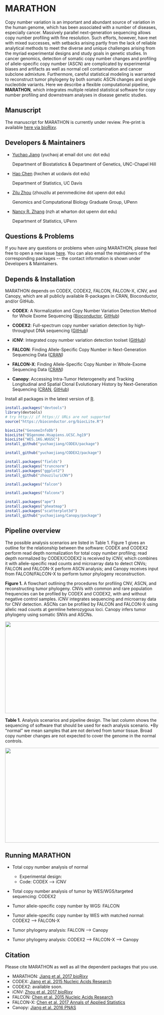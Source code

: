# MARATHON

Copy number variation is an important and abundant source of variation in the human genome, which has been associated with a number of diseases, especially cancer. Massively parallel next-generation sequencing allows copy number profiling with fine resolution. Such efforts, however, have met with mixed successes, with setbacks arising partly from the lack of reliable analytical methods to meet the diverse and unique challenges arising from the myriad experimental designs and study goals in genetic studies. In cancer genomics, detection of somatic copy number changes and profiling of allele-specific copy number (ASCN) are complicated by experimental biases and artifacts as well as normal cell contamination and cancer subclone admixture. Furthermore, careful statistical modeling is warranted to reconstruct tumor phylogeny by both somatic ASCN changes and single nucleotide variants. Here we describe a flexible computational pipeline, **MARATHON**, which integrates multiple related statistical software for copy number profiling and downstream analyses in disease genetic studies.

## Manuscript

The manuscript for MARATHON is currently under review. Pre-print is available [here via bioRixv](https://www.biorxiv.org/content/early/2017/09/28/195230).

## Developers & Maintainers

* [Yuchao Jiang](http://sph.unc.edu/adv_profile/yuchao-jiang-phd/) (yuchaoj at email dot unc dot edu)

  Department of Biostatistics & Department of Genetics, UNC-Chapel Hill
  
* [Hao Chen](https://anson.ucdavis.edu/~haochen/) (hxchen at ucdavis dot edu)

  Department of Statistics, UC Davis

* [Zilu Zhou](https://statistics.wharton.upenn.edu/profile/zhouzilu/) (zhouzilu at pennmedicine dot upenn dot edu)

  Genomics and Computational Biology Graduate Group, UPenn

* [Nancy R. Zhang](https://statistics.wharton.upenn.edu/profile/nzh/) (nzh at wharton dot upenn dot edu)

  Department of Statistics, UPenn


## Questions & Problems

If you have any questions or problems when using MARATHON, please feel free to open a new issue [here](https://github.com/yuchaojiang/MARATHON/issues). You can also email the maintainers of the corresponding packages -- the contact information is shown under Developers & Maintainers.


## Depends & Installation

MARATHON depends on CODEX, CODEX2, FALCON, FALCON-X, iCNV, and Canopy, which are all publicly available R-packages in CRAN, Bioconductor, and/or GitHub.

* **CODEX**: A Normalization and Copy Number Variation Detection Method for Whole Exome Sequencing
  ([Bioconductor](http://bioconductor.org/packages/CODEX/), [GitHub](https://github.com/yuchaojiang/CODEX))

* **CODEX2**: Full-spectrum copy number variation detection by high-throughput DNA sequencing
  ([GitHub](https://github.com/yuchaojiang/CODEX2))

* **iCNV**: Integrated copy number variation detection toolset
  ([GitHub](https://github.com/zhouzilu/iCNV))

* **FALCON**: Finding Allele-Specific Copy Number in Next-Generation Sequencing Data
  ([CRAN](https://CRAN.R-project.org/package=falcon))

* **FALCON-X**: Finding Allele-Specific Copy Number in Whole-Exome Sequencing Data
  ([CRAN](https://CRAN.R-project.org/package=falconx))

* **Canopy**: Accessing Intra-Tumor Heterogeneity and Tracking Longitudinal and Spatial Clonal Evolutionary History by Next-Generation Sequencing
  ([CRAN](https://CRAN.R-project.org/package=Canopy), [GitHub](https://github.com/yuchaojiang/Canopy))

Install all packages in the latest version of [R](https://www.r-project.org/).
```r
install.packages("devtools")
library(devtools)
# try http:// if https:// URLs are not supported
source("https://bioconductor.org/biocLite.R")

biocLite("GenomeInfoDb")
biocLite("BSgenome.Hsapiens.UCSC.hg19")
biocLite("WES.1KG.WUGSC")
install_github("yuchaojiang/CODEX/package")

install_github("yuchaojiang/CODEX2/package")

install.packages("fields")
install.packages("truncnorm")
install.packages("ggplot2")
install_github("zhouzilu/iCNV")

install.packages("falcon")

install.packages("falconx")

install.packages("ape")
install.packages("pheatmap")
install.packages("scatterplot3d")
install_github("yuchaojiang/Canopy/package")
```


## Pipeline overview

The possible analysis scenarios are listed in Table 1. Figure 1 gives an outline for the relationship between the software: CODEX and CODEX2 perform read depth normalization for total copy number profiling; read depth normalized by CODEX/CODEX2 is received by iCNV, which combines it with allele-specific read counts and microarray data to detect CNVs; FALCON and FALCON-X perform ASCN analysis; and Canopy receives input from FALCON/FALCON-X to perform tumor phylogeny reconstruction.

**Figure 1.** A flowchart outlining the procedures for profiling CNV, ASCN, and reconstructing tumor phylogeny. CNVs with common and rare population frequencies can be profiled by CODEX and CODEX2, with and without negative control samples. iCNV integrates sequencing and microarray data for CNV detection. ASCNs can be profiled by FALCON and FALCON-X using allelic read counts at germline heterozygous loci. Canopy infers tumor phylogeny using somatic SNVs and ASCNs.

<p align="center">
  <img src='https://github.com/yuchaojiang/MARATHON/blob/master/figure/Figure1.jpg' width='600' height='300'>
</p>

**Table 1.** Analysis scenarios and pipeline design. The last column shows the sequencing of software that should be used for each analysis scenario. *By “normal” we mean samples that are not derived from tumor tissue. Broad copy number changes are not expected to cover the genome in the normal controls.

<p align="center">
  <img src='https://github.com/yuchaojiang/MARATHON/blob/master/figure/Table1.png' width='600' height='310'>
</p>


## Running MARATHON

* Total copy number analysis of normal
  * Experimental design: 
  * Code: CODEX --> iCNV

* Total copy number analysis of tumor by WES/WGS/targeted sequencing: CODEX2

* Tumor allele-specific copy number by WGS: FALCON

* Tumor allele-specific copy number by WES with matched normal: CODEX2 --> FALCON-X

* Tumor phylogeny analysis: FALCON --> Canopy

* Tumor phylogeny analysis: CODEX2 --> FALCON-X --> Canopy



## Citation

Please cite MARATHON as well as all the dependent packages that you use.

* MARATHON: [Jiang et al. 2017 bioRixv](https://www.biorxiv.org/content/early/2017/09/28/195230)
* CODEX: [Jiang et al. 2015 Nucleic Acids Research](https://academic.oup.com/nar/article/43/6/e39/2453417/CODEX-a-normalization-and-copy-number-variation)
* CODEX2: available soon.
* iCNV: [Zhou et al. 2017 bioRixv](https://www.biorxiv.org/content/early/2017/09/01/172700)
* FALCON: [Chen et al. 2015 Nucleic Acids Research](https://academic.oup.com/nar/article/43/4/e23/2410993/Allele-specific-copy-number-profiling-by-next)
* FALCON-X: [Chen et al. 2017 Annals of Applied Statistics](https://projecteuclid.org/euclid.aoas/1500537739)
* Canopy: [Jiang et al. 2016 PNAS](http://www.pnas.org/content/113/37/E5528.full)

